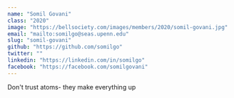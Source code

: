 ```yaml
---
name: "Somil Govani"
class: "2020"
image: "https://bellsociety.com/images/members/2020/somil-govani.jpg"
email: "mailto:somilgo@seas.upenn.edu"
slug: "somil-govani"
github: "https://github.com/somilgo"
twitter: ""
linkedin: "https://linkedin.com/in/somilgo"
facebook: "https://facebook.com/somilgovani"
---
```

Don't trust atoms- they make everything up